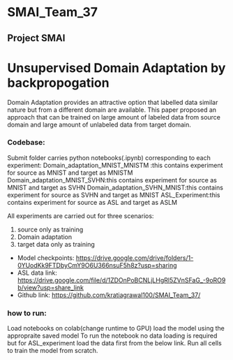 # SMAI_Team_37
## Project SMAI
# Unsupervised Domain Adaptation by backpropogation
Domain Adaptation provides an attractive option that labelled data similar nature but from a different domain are available.
This paper proposed an approach that can be trained on large amount of labeled data from source domain and large amount of unlabeled data from target domain.

### Codebase:
Submit folder carries python notebooks(.ipynb) corresponding to each experiment:
Domain_adaptation_MNIST_MNISTM :this contains experiment for source as MNIST and target as MNISTM
Domain_adaptation_MNIST_SVHN:this contains experiment for source as MNIST and target as SVHN
Domain_adaptation_SVHN_MNIST:this contains experiment for source as SVHN and target as MNIST
ASL_Experiment:this contains experiment for source as ASL and target as ASLM

All experiments are carried out for three scenarios:
1. source only as training
2. Domain adaptation
3. target data only as training

* Model checkpoints: https://drive.google.com/drive/folders/1-0YUodKk9FTDbyCmY9O6U366nsuF5h8z?usp=sharing
* ASL data link: https://drive.google.com/file/d/1ZDOnPoBCNLjLHgRl5ZVnSFaG_-9oRO9b/view?usp=share_link
* Github link: https://github.com/kratiagrawal100/SMAI_Team_37/

### how to run:
Load notebooks on colab(change runtime to GPU)
load the model using the appropraite saved model
To run the notebook no data loading is required but for ASL_experiment load the data first from the below link.
Run all cells to train the model from scratch.


